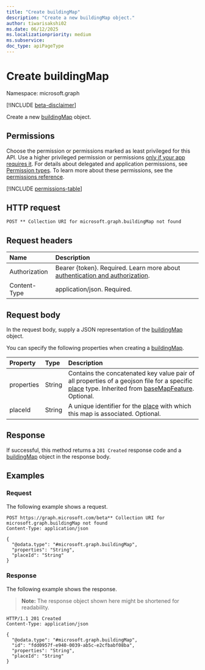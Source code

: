 ```yaml
---
title: "Create buildingMap"
description: "Create a new buildingMap object."
author: tiwarisakshi02
ms.date: 06/12/2025
ms.localizationpriority: medium
ms.subservice: 
doc_type: apiPageType
---
```


# Create buildingMap

Namespace: microsoft.graph

[!INCLUDE [beta-disclaimer](../../includes/beta-disclaimer.md)]

Create a new [buildingMap](../resources/buildingmap.md) object.

## Permissions

Choose the permission or permissions marked as least privileged for this API. Use a higher privileged permission or permissions [only if your app requires it](/graph/permissions-overview#best-practices-for-using-microsoft-graph-permissions). For details about delegated and application permissions, see [Permission types](/graph/permissions-overview#permission-types). To learn more about these permissions, see the [permissions reference](/graph/permissions-reference).

<!-- {
  "blockType": "permissions",
  "name": "building-post-map-permissions"
}
-->
[!INCLUDE [permissions-table](../includes/permissions/building-post-map-permissions.md)]

## HTTP request

<!-- {
  "blockType": "ignored"
}
-->
``` http
POST ** Collection URI for microsoft.graph.buildingMap not found
```

## Request headers

|Name|Description|
|:---|:---|
|Authorization|Bearer {token}. Required. Learn more about [authentication and authorization](/graph/auth/auth-concepts).|
|Content-Type|application/json. Required.|

## Request body

In the request body, supply a JSON representation of the [buildingMap](../resources/buildingmap.md) object.

You can specify the following properties when creating a [buildingMap](../resources/buildingmap.md).

|Property|Type|Description|
|:---|:---|:---|
|properties|String|Contains the concatenated key value pair of all properties of a geojson file for a specific [place](../resources/place.md) type. Inherited from [baseMapFeature](../resources/basemapfeature.md). Optional.|
|placeId|String|A unique identifier for the [place](../resources/place.md) with which this map is associated. Optional.|

## Response

If successful, this method returns a `201 Created` response code and a [buildingMap](../resources/buildingmap.md) object in the response body.

## Examples

### Request

The following example shows a request.
<!-- {
  "blockType": "request",
  "name": "create_buildingmap_from_"
}
-->
``` http
POST https://graph.microsoft.com/beta** Collection URI for microsoft.graph.buildingMap not found
Content-Type: application/json

{
  "@odata.type": "#microsoft.graph.buildingMap",
  "properties": "String",
  "placeId": "String"
}
```


### Response

The following example shows the response.
>**Note:** The response object shown here might be shortened for readability.
<!-- {
  "blockType": "response",
  "truncated": true,
  "@odata.type": "microsoft.graph.buildingMap"
}
-->
``` http
HTTP/1.1 201 Created
Content-Type: application/json

{
  "@odata.type": "#microsoft.graph.buildingMap",
  "id": "fdd0957f-e940-0039-ab5c-e2cfbabf08ba",
  "properties": "String",
  "placeId": "String"
}
```


